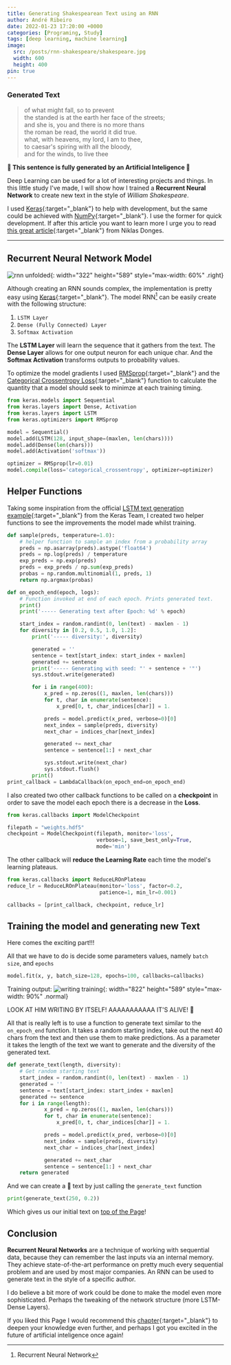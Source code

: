 ```yaml
---
title: Generating Shakespearean Text using an RNN
author: André Ribeiro
date: 2022-01-23 17:20:00 +0000
categories: [Programing, Study]
tags: [deep learning, machine learning]
image:
  src: /posts/rnn-shakespeare/shakespeare.jpg
  width: 600
  height: 400
pin: true
---
```


### Generated Text
> of what might fall, so to prevent<br>
the standed is at the earth her face of the streets;<br>
and she is, you and there is no more thans<br>
the roman be read, the world it did true.<br>
what, with heavens, my lord, I am to thee,<br>
to caesar's spiring with all the bloody,<br>
and for the winds, to live thee<br>

**🤖 This sentence is fully generated by an Artificial Inteligence 🤖** 

Deep Learning can be used for a lot of interesting projects and things. In this little study I've made, I will show how I trained a **Recurrent Neural Network** to create new text in the style of _William Shakespeare_.

I used [Keras][keras]{:target="_blank"} to help with development, but the same could be achieved with [NumPy][numpy]{:target="_blank"}. I use the former for quick development. If after this article you want to learn more I urge you to read [this great article][niklas donges]{:target="_blank"} from Niklas Donges.

***

## Recurrent Neural Network Model

![rnn unfolded](/posts/rnn-shakespeare/rnn-unfolded.png){: width="322" height="589" style="max-width: 60%" .right}

Although creating an RNN sounds complex, the implementation is pretty easy using [Keras][keras]{:target="_blank"}. The model RNN[^rnn] can be easily create with the following structure:
1. `LSTM Layer`
2. `Dense (Fully Connected) Layer`
3. `Softmax Activation`

The **LSTM Layer** will learn the sequence that it gathers from the text.
The **Dense Layer** allows for one output neuron for each unique char.
And the **Softmax Activation** transforms outputs to probability values.

To optimize the model gradients I used [RMSprop][rmsprop]{:target="_blank"} and the [Categorical Crossentropy Loss][categoricalloss]{:target="_blank"} function to calculate the quantity that a model should seek to minimze at each training timing.

```python
from keras.models import Sequential
from keras.layers import Dense, Activation
from keras.layers import LSTM
from keras.optimizers import RMSprop

model = Sequential()
model.add(LSTM(128, input_shape=(maxlen, len(chars))))
model.add(Dense(len(chars)))
model.add(Activation('softmax'))

optimizer = RMSprop(lr=0.01)
model.compile(loss='categorical_crossentropy', optimizer=optimizer)
```

## Helper Functions

Taking some inspiration from the official [LSTM text generation example][lstmexample]{:target="_blank"} from the Keras Team, I created two helper functions to see the improvements the model made whilst training.

```python
def sample(preds, temperature=1.0):
    # helper function to sample an index from a probability array
    preds = np.asarray(preds).astype('float64')
    preds = np.log(preds) / temperature
    exp_preds = np.exp(preds)
    preds = exp_preds / np.sum(exp_preds)
    probas = np.random.multinomial(1, preds, 1)
    return np.argmax(probas)

def on_epoch_end(epoch, logs):
    # Function invoked at end of each epoch. Prints generated text.
    print()
    print('----- Generating text after Epoch: %d' % epoch)

    start_index = random.randint(0, len(text) - maxlen - 1)
    for diversity in [0.2, 0.5, 1.0, 1.2]:
        print('----- diversity:', diversity)

        generated = ''
        sentence = text[start_index: start_index + maxlen]
        generated += sentence
        print('----- Generating with seed: "' + sentence + '"')
        sys.stdout.write(generated)

        for i in range(400):
            x_pred = np.zeros((1, maxlen, len(chars)))
            for t, char in enumerate(sentence):
                x_pred[0, t, char_indices[char]] = 1.

            preds = model.predict(x_pred, verbose=0)[0]
            next_index = sample(preds, diversity)
            next_char = indices_char[next_index]

            generated += next_char
            sentence = sentence[1:] + next_char

            sys.stdout.write(next_char)
            sys.stdout.flush()
        print()
print_callback = LambdaCallback(on_epoch_end=on_epoch_end)
```

I also created two other callback functions to be called on a **checkpoint** in order to save the model each epoch there is a decrease in the **Loss**.

```python
from keras.callbacks import ModelCheckpoint

filepath = "weights.hdf5"
checkpoint = ModelCheckpoint(filepath, monitor='loss',
                             verbose=1, save_best_only=True,
                             mode='min')
```

The other callback will **reduce the Learning Rate** each time the model's learning plateaus.

```python
from keras.callbacks import ReduceLROnPlateau
reduce_lr = ReduceLROnPlateau(monitor='loss', factor=0.2,
                              patience=1, min_lr=0.001)

callbacks = [print_callback, checkpoint, reduce_lr]
```

## Training the model and generating new Text

Here comes the exciting part!!!

All that we have to do is decide some parameters values, namely `batch size`, and `epochs`

```python
model.fit(x, y, batch_size=128, epochs=100, callbacks=callbacks)
```

Training output:
![writing training](/posts/rnn-shakespeare/writing.gif){: width="822" height="589" style="max-width: 90%" .normal}

LOOK AT HIM WRITING BY ITSELF! AAAAAAAAAAA IT'S ALIVE! 🤖

All that is really left is to use a function to generate text similar to the `on_epoch_end` function. It takes a random starting index, take out the next 40 chars from the text and then use them to make predictions. As a parameter it takes the length of the text we want to generate and the diversity of the generated text.

```python
def generate_text(length, diversity):
    # Get random starting text
    start_index = random.randint(0, len(text) - maxlen - 1)
    generated = ''
    sentence = text[start_index: start_index + maxlen]
    generated += sentence
    for i in range(length):
            x_pred = np.zeros((1, maxlen, len(chars)))
            for t, char in enumerate(sentence):
                x_pred[0, t, char_indices[char]] = 1.

            preds = model.predict(x_pred, verbose=0)[0]
            next_index = sample(preds, diversity)
            next_char = indices_char[next_index]

            generated += next_char
            sentence = sentence[1:] + next_char
    return generated
```

And we can create a 🤖 text by just calling the `generate_text` function

```python
print(generate_text(250, 0.2))
```

Which gives us our initial text on [top of the Page](#generated-text)!

## Conclusion

**Recurrent Neural Networks** are a technique of working with sequential data, because they can remember the last inputs via an internal memory. They achieve state-of-the-art performance on pretty much every sequential problem and are used by most major companies. An RNN can be used to generate text in the style of a specific author.

I do believe a bit more of work could be done to make the model even more sophisticated. Perhaps the tweaking of the network structure (more LSTM-Dense Layers).

If you liked this Page I would recommend this [chapter][book]{:target="_blank"} to deepen your knowledge even further, and perhaps I got you excited in the future of artificial inteligence once again!



[niklas donges]: https://builtin.com/data-science/recurrent-neural-networks-and-lstm
[keras]: https://keras.io
[numpy]: https://numpy.org
[rmsprop]: https://keras.io/api/optimizers/#rmsprop
[categoricalloss]: https://keras.io/api/losses/#categorical_crossentropy
[lstmexample]: https://keras.io/examples/generative/lstm_character_level_text_generation/
[book]: https://www.deeplearningbook.org/contents/rnn.html
[image source]: https://mocah.org/4565161-william-shakespeare-digital-art-painting-robot-skull-hamlet-futuristic.html
[^rnn]: Recurrent Neural Network
